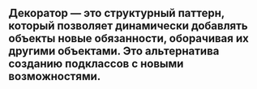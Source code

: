 ## Декоратор — это структурный паттерн, который позволяет динамически добавлять объекты новые обязанности, оборачивая их другими объектами. Это альтернатива созданию подклассов с новыми возможностями.

